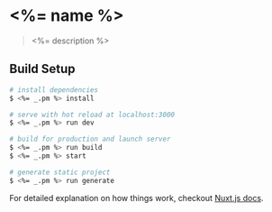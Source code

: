 # <%= name %>

> <%= description %>

## Build Setup

``` bash
# install dependencies
$ <%= _.pm %> install

# serve with hot reload at localhost:3000
$ <%= _.pm %> run dev

# build for production and launch server
$ <%= _.pm %> run build
$ <%= _.pm %> start

# generate static project
$ <%= _.pm %> run generate
```

For detailed explanation on how things work, checkout [Nuxt.js docs](https://nuxtjs.org).
